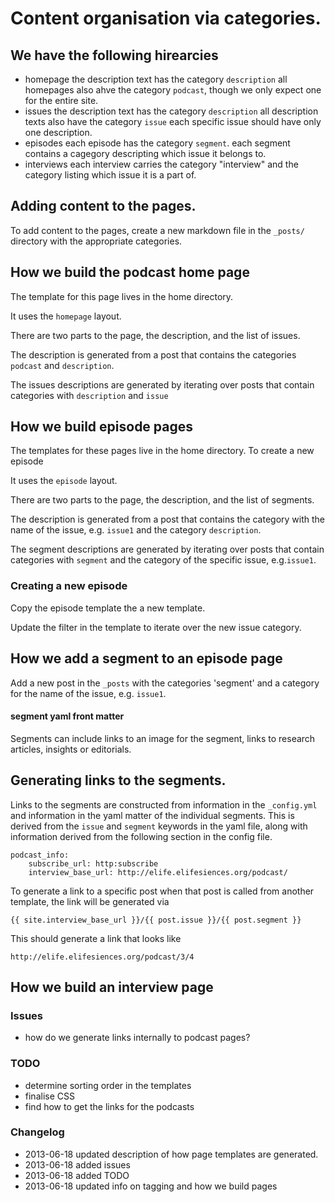 

# Content organisation via categories. 

## We have the following hirearcies

- homepage
	the description text has the category `description`
	all homepages also ahve the category `podcast`, though we only expect one for the entire site.
- issues
	the description text has the category `description`
	all description texts also have the category `issue`
	each specific issue should have only one description.
- episodes 
	each episode has the category `segment`.
	each segment contains a cagegory descripting which issue it belongs to.
- interviews
	each interview carries the category "interview" and the category listing which issue it is a part of. 


## Adding content to the pages.

To add content to the pages, create a new markdown file in the `_posts/` directory with the appropriate categories. 


## How we build the podcast home page

The template for this page lives in the home directory.  

It uses the `homepage` layout.  

There are two parts to the page, the description, and the list of issues.  

The description is generated from a post that contains the categories `podcast` and `description`. 

The issues descriptions are generated by iterating over posts that contain categories with `description` and `issue`


## How we build episode pages


The templates for these pages live in the home directory. To create a new episode 

It uses the `episode` layout.  

There are two parts to the page, the description, and the list of segments.  

The description is generated from a post that contains the category with the name of the issue, e.g. `issue1` and the category `description`. 

The segment descriptions are generated by iterating over posts that contain categories with `segment` and the category of the specific issue, e.g.`issue1`.


### Creating a new episode

Copy the episode template the a new template.

Update the filter in the template to iterate over the new issue category.


## How we add a segment to an episode page

Add a new post in the `_posts` with the categories 'segment' and a category for the name of the issue, e.g. `issue1`.

#### segment yaml front matter

Segments can include links to an image for the segment, links to research articles, insights or editorials. 


## Generating links to the segments. 

Links to the segments are constructed from information in the `_config.yml` and information in the yaml matter of the individual segments. This is derived from the `issue` and `segment` keywords in the yaml file, along with information derived from the following section in the config file. 

	podcast_info:
	    subscribe_url: http:subscribe
    	interview_base_url: http://elife.elifesiences.org/podcast/


To generate a link to a specific post when that post is called from another template, the link will be generated via

	{{ site.interview_base_url }}/{{ post.issue }}/{{ post.segment }}

This should generate a link that looks like

	http://elife.elifesiences.org/podcast/3/4


## How we build an interview page


### Issues

- how do we generate links internally to podcast pages? 

### TODO

- determine sorting order in the templates
- finalise CSS
- find how to get the links for the podcasts  


### Changelog

- 2013-06-18 updated description of how page templates are generated. 
- 2013-06-18 added issues
- 2013-06-18 added TODO
- 2013-06-18 updated info on tagging and how we build pages